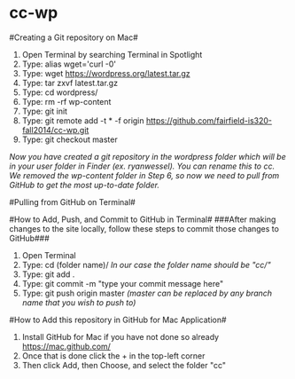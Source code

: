cc-wp
=====

#Creating a Git repository on Mac#

1. Open Terminal by searching Terminal in Spotlight
2. Type: alias wget='curl -0'
3. Type: wget https://wordpress.org/latest.tar.gz
4. Type: tar zxvf latest.tar.gz
5. Type: cd wordpress/
6. Type: rm -rf wp-content
7. Type: git init
8. Type: git remote add -t \* -f origin https://github.com/fairfield-is320-fall2014/cc-wp.git
9. Type: git checkout master

*Now you have created a git repository in the wordpress folder which will be in your user folder in Finder (ex. ryanwessel). You can rename this to cc. We removed the wp-content folder in Step 6, so now we need to pull from GitHub to get the most up-to-date folder.*

#Pulling from GitHub on Terminal#

#How to Add, Push, and Commit to GitHub in Terminal#
###After making changes to the site locally, follow these steps to commit those changes to GitHub###

1. Open Terminal
2. Type: cd (folder name)/ *In our case the folder name should be "cc/"*
3. Type: git add .
4. Type: git commit -m "type your commit message here"
5. Type: git push origin master *(master can be replaced by any branch name that you wish to push to)*

#How to Add this repository in GitHub for Mac Application#

1. Install GitHub for Mac if you have not done so already https://mac.github.com/
2. Once that is done click the + in the top-left corner
3. Then click Add, then Choose, and select the folder "cc"
